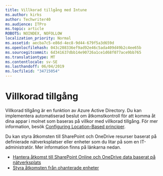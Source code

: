 ```yaml
---
title: Villkorad tillgång med Intune
ms.author: kirks
author: Techwriter40
ms.audience: ITPro
ms.topic: article
ROBOTS: NOINDEX, NOFOLLOW
localization_priority: Normal
ms.assetid: aecba7c5-e86d-4ec8-9d44-679f5a3d659d
ms.openlocfilehash: 043c208336ef9ad92e46c5ada409d49b2c4ee65b
ms.sourcegitcommit: 6d341637dbb14e90726a1ce1d68f077ace9bb765
ms.translationtype: MT
ms.contentlocale: sv-SE
ms.lasthandoff: 06/04/2019
ms.locfileid: "34715054"
---
```

# <a name="conditional-access"></a>Villkorad tillgång

<p>Villkorad tillgång är en funktion av Azure Active Directory. Du kan implementera automatiserad beslut om åtkomstkontroll för att komma åt dina appar i molnet som baseras på villkor med villkorad tillgång. För mer information, besök <a href="https://docs.microsoft.com/en-us/azure/active-directory/conditional-access/overview">Configuring Location-Based principer</a>.</p> <p>Du kan styra åtkomsten till SharePoint och OneDrive resurser baserat på definierade nätverksplatser eller enheter som du litar på som en IT-administratör. Mer information finns på länkarna nedan.</p> <ul> <li><a href="https://docs.microsoft.com/en-us/sharepoint/control-access-based-on-network-location">Hantera åtkomst till SharePoint Online och OneDrive data baserat på nätverksplats</a></li> <li><a href="https://docs.microsoft.com/en-us/sharepoint/control-access-from-unmanaged-devices">Styra åtkomsten från ohanterade enheter</a></li> </ul>


